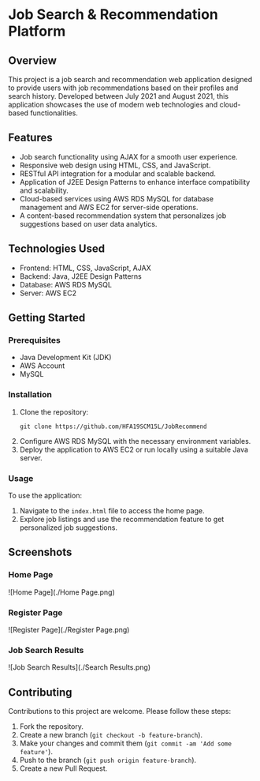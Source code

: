 # Job Search & Recommendation Platform

## Overview
This project is a job search and recommendation web application designed to provide users with job recommendations based on their profiles and search history. Developed between July 2021 and August 2021, this application showcases the use of modern web technologies and cloud-based functionalities.

## Features
- Job search functionality using AJAX for a smooth user experience.
- Responsive web design using HTML, CSS, and JavaScript.
- RESTful API integration for a modular and scalable backend.
- Application of J2EE Design Patterns to enhance interface compatibility and scalability.
- Cloud-based services using AWS RDS MySQL for database management and AWS EC2 for server-side operations.
- A content-based recommendation system that personalizes job suggestions based on user data analytics.

## Technologies Used
- Frontend: HTML, CSS, JavaScript, AJAX
- Backend: Java, J2EE Design Patterns
- Database: AWS RDS MySQL
- Server: AWS EC2

## Getting Started

### Prerequisites
- Java Development Kit (JDK)
- AWS Account
- MySQL

### Installation
1. Clone the repository:
   ```
   git clone https://github.com/HFA19SCM15L/JobRecommend
   ```
2. Configure AWS RDS MySQL with the necessary environment variables.
3. Deploy the application to AWS EC2 or run locally using a suitable Java server.

### Usage
To use the application:
1. Navigate to the `index.html` file to access the home page.
2. Explore job listings and use the recommendation feature to get personalized job suggestions.

## Screenshots

### Home Page
![Home Page](./Home Page.png)

### Register Page
![Register Page](./Register Page.png)

### Job Search Results
![Job Search Results](./Search Results.png)


## Contributing
Contributions to this project are welcome. Please follow these steps:

1. Fork the repository.
2. Create a new branch (`git checkout -b feature-branch`).
3. Make your changes and commit them (`git commit -am 'Add some feature'`).
4. Push to the branch (`git push origin feature-branch`).
5. Create a new Pull Request.
